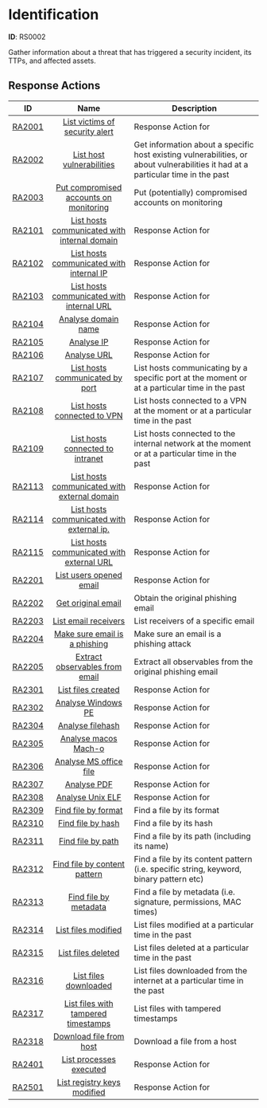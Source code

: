 # Identification 

**ID**: RS0002

Gather information about a threat that has triggered a security incident, its TTPs, and affected assets.
## Response Actions

| ID    | Name     | Description |
|:-----:|:--------:|-------------|
| [RA2001](../Response_Actions/RA_2001_list_victims_of_security_alert.md) | [ List victims of security alert](../Response_Actions/RA_2001_list_victims_of_security_alert.md) | Response Action for |
| [RA2002](../Response_Actions/RA_2002_list_host_vulnerabilities.md) | [ List host vulnerabilities](../Response_Actions/RA_2002_list_host_vulnerabilities.md) | Get information about a specific host existing vulnerabilities, or about vulnerabilities it had at a particular time in the past |
| [RA2003](../Response_Actions/RA_2003_put_compromised_accounts_on_monitoring.md) | [ Put compromised accounts on monitoring](../Response_Actions/RA_2003_put_compromised_accounts_on_monitoring.md) | Put (potentially) compromised accounts on monitoring |
| [RA2101](../Response_Actions/RA_2101_list_hosts_communicated_with_internal_domain.md) | [ List hosts communicated with internal domain](../Response_Actions/RA_2101_list_hosts_communicated_with_internal_domain.md) | Response Action for |
| [RA2102](../Response_Actions/RA_2102_list_hosts_communicated_with_internal_ip.md) | [ List hosts communicated with internal IP](../Response_Actions/RA_2102_list_hosts_communicated_with_internal_ip.md) | Response Action for |
| [RA2103](../Response_Actions/RA_2103_list_hosts_communicated_with_internal_url.md) | [ List hosts communicated with internal URL](../Response_Actions/RA_2103_list_hosts_communicated_with_internal_url.md) | Response Action for |
| [RA2104](../Response_Actions/RA_2104_analyse_domain_name.md) | [ Analyse domain name](../Response_Actions/RA_2104_analyse_domain_name.md) | Response Action for |
| [RA2105](../Response_Actions/RA_2105_analyse_ip.md) | [ Analyse IP](../Response_Actions/RA_2105_analyse_ip.md) | Response Action for |
| [RA2106](../Response_Actions/RA_2106_analyse_uri.md) | [ Analyse URL](../Response_Actions/RA_2106_analyse_uri.md) | Response Action for |
| [RA2107](../Response_Actions/RA_2107_list_hosts_communicated_by_port.md) | [ List hosts communicated by port](../Response_Actions/RA_2107_list_hosts_communicated_by_port.md) | List hosts communicating by a specific port at the moment or at a particular time in the past |
| [RA2108](../Response_Actions/RA_2108_list_hosts_connected_to_vpn.md) | [ List hosts connected to VPN](../Response_Actions/RA_2108_list_hosts_connected_to_vpn.md) | List hosts connected to a VPN at the moment or at a particular time in the past |
| [RA2109](../Response_Actions/RA_2109_list_hosts_connected_to_intranet.md) | [ List hosts connected to intranet](../Response_Actions/RA_2109_list_hosts_connected_to_intranet.md) | List hosts connected to the internal network at the moment or at a particular time in the past |
| [RA2113](../Response_Actions/RA_2113_list_hosts_communicated_with_external_domain.md) | [ List hosts communicated with external domain](../Response_Actions/RA_2113_list_hosts_communicated_with_external_domain.md) | Response Action for |
| [RA2114](../Response_Actions/RA_2114_list_hosts_communicated_with_external_ip.md) | [ List hosts communicated with external ip.](../Response_Actions/RA_2114_list_hosts_communicated_with_external_ip.md) | Response Action for |
| [RA2115](../Response_Actions/RA_2115_list_hosts_communicated_with_external_url.md) | [ List hosts communicated with external URL](../Response_Actions/RA_2115_list_hosts_communicated_with_external_url.md) | Response Action for |
| [RA2201](../Response_Actions/RA_2201_list_users_opened_email.md) | [ List users opened email](../Response_Actions/RA_2201_list_users_opened_email.md) | Response Action for |
| [RA2202](../Response_Actions/RA_2202_get_original_email.md) | [ Get original email](../Response_Actions/RA_2202_get_original_email.md) | Obtain the original phishing email |
| [RA2203](../Response_Actions/RA_2203_list_email_receivers.md) | [ List email receivers](../Response_Actions/RA_2203_list_email_receivers.md) | List receivers of a specific email |
| [RA2204](../Response_Actions/RA_2204_make_sure_email_is_a_phishing.md) | [ Make sure email is a phishing](../Response_Actions/RA_2204_make_sure_email_is_a_phishing.md) | Make sure an email is a phishing attack |
| [RA2205](../Response_Actions/RA_2205_extract_observables_from_email.md) | [ Extract observables from email](../Response_Actions/RA_2205_extract_observables_from_email.md) | Extract all observables from the original phishing email |
| [RA2301](../Response_Actions/RA_2301_list_files_created.md) | [ List files created](../Response_Actions/RA_2301_list_files_created.md) | Response Action for |
| [RA2302](../Response_Actions/RA_2302_analyse_windows_pe.md) | [ Analyse Windows PE](../Response_Actions/RA_2302_analyse_windows_pe.md) | Response Action for |
| [RA2304](../Response_Actions/RA_2304_analyse_filehash.md) | [ Analyse filehash](../Response_Actions/RA_2304_analyse_filehash.md) | Response Action for |
| [RA2305](../Response_Actions/RA_2305_analyse_macos_macho.md) | [ Analyse macos Mach-o](../Response_Actions/RA_2305_analyse_macos_macho.md) | Response Action for |
| [RA2306](../Response_Actions/RA_2306_analyse_ms_office_file.md) | [ Analyse MS office file](../Response_Actions/RA_2306_analyse_ms_office_file.md) | Response Action for |
| [RA2307](../Response_Actions/RA_2307_analyse_pdf.md) | [ Analyse PDF](../Response_Actions/RA_2307_analyse_pdf.md) | Response Action for |
| [RA2308](../Response_Actions/RA_2308_analyse_unix_elf.md) | [ Analyse Unix ELF](../Response_Actions/RA_2308_analyse_unix_elf.md) | Response Action for |
| [RA2309](../Response_Actions/RA_2309_find_file_by_format.md) | [ Find file by format](../Response_Actions/RA_2309_find_file_by_format.md) | Find a file by its format |
| [RA2310](../Response_Actions/RA_2310_find_file_by_hash.md) | [ Find file by hash](../Response_Actions/RA_2310_find_file_by_hash.md) | Find a file by its hash |
| [RA2311](../Response_Actions/RA_2311_find_file_by_path.md) | [ Find file by path](../Response_Actions/RA_2311_find_file_by_path.md) | Find a file by its path (including its name) |
| [RA2312](../Response_Actions/RA_2312_find_file_by_content_pattern.md) | [ Find file by content pattern](../Response_Actions/RA_2312_find_file_by_content_pattern.md) | Find a file by its content pattern (i.e. specific string, keyword, binary pattern etc) |
| [RA2313](../Response_Actions/RA_2313_find_file_by_metadata.md) | [ Find file by metadata](../Response_Actions/RA_2313_find_file_by_metadata.md) | Find a file by metadata (i.e. signature, permissions, MAC times) |
| [RA2314](../Response_Actions/RA_2314_list_files_modified.md) | [ List files modified](../Response_Actions/RA_2314_list_files_modified.md) | List files modified at a particular time in the past |
| [RA2315](../Response_Actions/RA_2315_list_files_deleted.md) | [ List files deleted](../Response_Actions/RA_2315_list_files_deleted.md) | List files deleted at a particular time in the past |
| [RA2316](../Response_Actions/RA_2316_list_files_downloaded.md) | [ List files downloaded](../Response_Actions/RA_2316_list_files_downloaded.md) | List files downloaded from the internet at a particular time in the past |
| [RA2317](../Response_Actions/RA_2317_list_files_with_tampered_timestamps.md) | [ List files with tampered timestamps](../Response_Actions/RA_2317_list_files_with_tampered_timestamps.md) | List files with tampered timestamps |
| [RA2318](../Response_Actions/RA_2318_download_file_from_host.md) | [ Download file from host](../Response_Actions/RA_2318_download_file_from_host.md) | Download a file from a host |
| [RA2401](../Response_Actions/RA_2401_list_processes_executed.md) | [ List processes executed](../Response_Actions/RA_2401_list_processes_executed.md) | Response Action for |
| [RA2501](../Response_Actions/RA_2501_list_registry_keys_modified.md) | [ List registry keys modified](../Response_Actions/RA_2501_list_registry_keys_modified.md) | Response Action for |